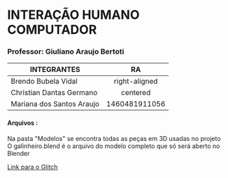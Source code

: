 # INTERAÇÃO HUMANO COMPUTADOR

### Professor: Giuliano Araujo Bertoti


| INTEGRANTES               | RA            | 
| ------------------------- |:-------------:|
| Brendo Bubela Vidal       | right-aligned | 
| Christian Dantas Germano  | centered      |   
| Mariana dos Santos Araujo | 1460481911056 |   


#### Arquivos  : 
Na pasta "Modelos" se encontra todas as peças em 3D usadas no projeto<br />
O galinheiro.blend é o arquivo do modelo completo que só será aberto no Blender<br />

[Link para o Glitch](https://glitch.com/edit/#!/flying-bubbly-sprint?path=index.html%3A9%3A8 )



